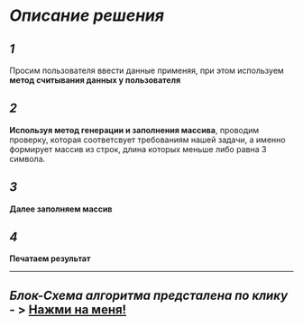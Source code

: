 # **_Описание решения_**
## **_1_**
Просим пользователя ввести данные применяя, при этом используем **метод считывания данных у пользователя**
## **_2_**
**Используя метод генерации и заполнения массива**, проводим проверку, которая соответсвует требованиям нашей задачи, а именно формирует массив из строк, длина которых меньше либо равна 3 символа.
## **_3_** 
**Далее заполняем массив**
## **_4_** 
**Печатаем результат**
_____________________________________________
## **_Блок-Схема алгоритма предсталена по клику_** - > [Нажми на меня!](blok-shema.jpg)